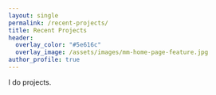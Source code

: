 ```yaml
---
layout: single
permalink: /recent-projects/
title: Recent Projects
header:
  overlay_color: "#5e616c"
  overlay_image: /assets/images/mm-home-page-feature.jpg
author_profile: true
---
```

I do projects.
